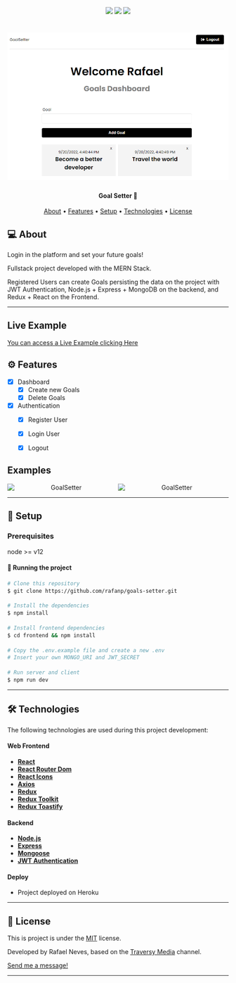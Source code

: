 <p align="center">

  <img src="https://img.shields.io/static/v1?label=&message=React&color=7159c1&style=for-the-badge&logo=react"/>

  <img src="https://img.shields.io/static/v1?label=&message=Javascript&color=7159c1&style=for-the-badge&logo=javascript"/>

  <img src="https://img.shields.io/static/v1?label=&message=Node.js&color=7159c1&style=for-the-badge&logo=node.js"/>

</p>
<h1 align="center">
    <img alt="Goal Setter" title="Goal Setter" src="./frontend/public/dashboard-example.png" />
</h1>

<h4 align="center">
	Goal Setter 🚀
</h4>

<p align="center">
 <a href="#-about">About</a> •
 <a href="#-features">Features</a> •
 <a href="#-setup">Setup</a> •
 <a href="#-technologies">Technologies</a> •
 <a href="#-license">License</a>
</p>


## 💻 About

Login in the platform and set your future goals!

Fullstack project developed with the MERN Stack.

Registered Users can create Goals persisting the data on the project with JWT Authentication, Node.js + Express + MongoDB on the backend, and Redux + React on the Frontend.

---

## Live Example

[You can access a Live Example clicking Here](https://mern-goals-rafaelnps.herokuapp.com/login)

## ⚙️ Features

- [X] Dashboard
  - [x] Create new Goals
  - [x] Delete Goals
- [x] Authentication
  - [x] Register User
  - [x] Login User
  - [x] Logout


## Examples

<p align="center" style="display: flex; align-items: flex-start; justify-content: center;">
  <img alt="GoalSetter" title="#GoalSetter" src="./frontend/public/login-example.png.png" width="600px">

  <img alt="GoalSetter" title="#GoalSetter" src="./frontend/public/dashboard-example.png.png" width="600px">
</p>

---

## 🚀 Setup

### Prerequisites

node >= v12

#### 🎲 Running the project

```bash
# Clone this repository
$ git clone https://github.com/rafanp/goals-setter.git

# Install the dependencies
$ npm install

# Install frontend dependencies
$ cd frontend && npm install

# Copy the .env.example file and create a new .env
# Insert your own MONGO_URI and JWT_SECRET 

# Run server and client
$ npm run dev
```
---

## 🛠 Technologies

The following technologies are used during this project development:

#### **Web Frontend**
-   **[React](https://reactjs.org/)**
-   **[React Router Dom](https://github.com/ReactTraining/react-router/tree/master/packages/react-router-dom)**
-   **[React Icons](https://react-icons.github.io/react-icons/)**
-   **[Axios](https://github.com/axios/axios)**
-   **[Redux](https://redux.js.org/)**
-   **[Redux Toolkit](https://redux-toolkit.js.org/)**
-   **[Redux Toastify](https://www.npmjs.com/package/react-toastify)**


#### **Backend**
-   **[Node.js](https://nodejs.org)**
-   **[Express](https://expressjs.com/)**
-   **[Mongoose](https://mongoosejs.com/)**
-   **[JWT Authentication](https://www.npmjs.com/package/jsonwebtoken)**


#### **Deploy**
- Project deployed on Heroku


---

## 📝 License

This is project is under the [MIT](./LICENSE) license.

Developed by Rafael Neves, based on the [Traversy Media](https://www.youtube.com/c/TraversyMedia) channel.

[Send me a message!](https://www.linkedin.com/in/rafaelnps/)

---